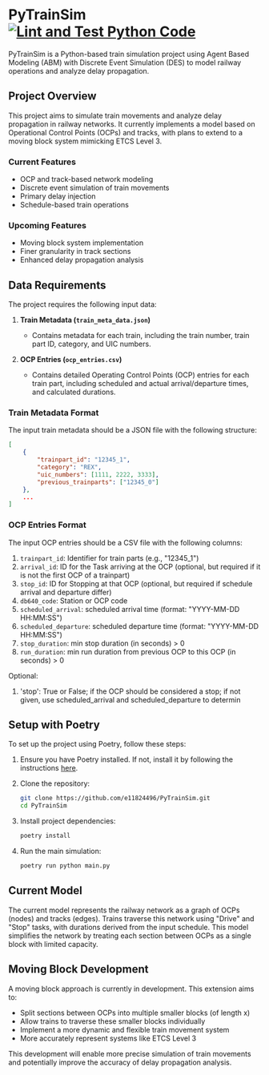 # PyTrainSim [![Lint and Test Python Code](https://github.com/e11824496/PyTrainSim/actions/workflows/lintAndTest.yml/badge.svg?branch=main)](https://github.com/e11824496/PyTrainSim/actions/workflows/lintAndTest.yml)

PyTrainSim is a Python-based train simulation project using Agent Based Modeling (ABM) with Discrete Event Simulation (DES) to model railway operations and analyze delay propagation.

## Project Overview

This project aims to simulate train movements and analyze delay propagation in railway networks. It currently implements a model based on Operational Control Points (OCPs) and tracks, with plans to extend to a moving block system mimicking ETCS Level 3.

### Current Features

- OCP and track-based network modeling
- Discrete event simulation of train movements
- Primary delay injection
- Schedule-based train operations

### Upcoming Features

- Moving block system implementation
- Finer granularity in track sections
- Enhanced delay propagation analysis

## Data Requirements

The project requires the following input data:

1. **Train Metadata (`train_meta_data.json`)**
   - Contains metadata for each train, including the train number, train part ID, category, and UIC numbers.

2. **OCP Entries (`ocp_entries.csv`)**
   - Contains detailed Operating Control Points (OCP) entries for each train part, including scheduled and actual arrival/departure times, and calculated durations.

### Train Metadata Format

The input train metadata should be a JSON file with the following structure:

```json
[
    {
        "trainpart_id": "12345_1",
        "category": "REX",
        "uic_numbers": [1111, 2222, 3333],
        "previous_trainparts": ["12345_0"]
    },
    ...
]
```

### OCP Entries Format

The input OCP entries should be a CSV file with the following columns:

1. `trainpart_id`: Identifier for train parts (e.g., "12345_1")
1. `arrival_id`: ID for the Task arriving at the OCP (optional, but required if it is not the first OCP of a trainpart)
1. `stop_id`: ID for Stopping at that OCP (optional, but required if schedule arrival and departure differ)
1. `db640_code`: Station or OCP code
1. `scheduled_arrival`: scheduled arrival time (format: "YYYY-MM-DD HH:MM:SS")
1. `scheduled_departure`: scheduled departure time (format: "YYYY-MM-DD HH:MM:SS")
1. `stop_duration`: min stop duration (in seconds) > 0
1. `run_duration`: min run duration from previous OCP to this OCP (in seconds) > 0

Optional:

1. 'stop': True or False; if the OCP should be considered a stop; if not given, use scheduled_arrival and scheduled_departure to determin

## Setup with Poetry

To set up the project using Poetry, follow these steps:

1. Ensure you have Poetry installed. If not, install it by following the instructions [here](https://python-poetry.org/docs/#installation).

2. Clone the repository:

    ```bash
    git clone https://github.com/e11824496/PyTrainSim.git
    cd PyTrainSim
    ```

3. Install project dependencies:

    ```bash
    poetry install
    ```

4. Run the main simulation:

    ```bash
    poetry run python main.py
    ```

## Current Model

The current model represents the railway network as a graph of OCPs (nodes) and tracks (edges). Trains traverse this network using "Drive" and "Stop" tasks, with durations derived from the input schedule. This model simplifies the network by treating each section between OCPs as a single block with limited capacity.

## Moving Block Development

A moving block approach is currently in development. This extension aims to:

- Split sections between OCPs into multiple smaller blocks (of length x)
- Allow trains to traverse these smaller blocks individually
- Implement a more dynamic and flexible train movement system
- More accurately represent systems like ETCS Level 3

This development will enable more precise simulation of train movements and potentially improve the accuracy of delay propagation analysis.
